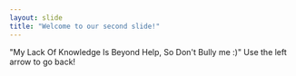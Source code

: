 ```yaml
---
layout: slide
title: "Welcome to our second slide!"
---
```

"My Lack Of Knowledge Is Beyond Help, So Don't Bully me :)"
Use the left arrow to go back!
